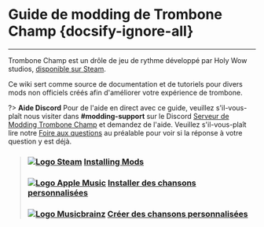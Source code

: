 # Guide de modding de Trombone Champ {docsify-ignore-all}
---
Trombone Champ est un drôle de jeu de rythme développé par Holy Wow studios, [disponible sur Steam](https://store.steampowered.com/app/1059990/Trombone_Champ/).

Ce wiki sert comme source de documentation et de tutoriels pour divers mods non officiels créés afin d'améliorer votre expérience de trombone.

?> **Aide Discord** Pour de l'aide en direct avec ce guide, veuillez s'il-vous-plaît nous visiter dans **#modding-support** sur le Discord [Serveur de Modding Trombone Champ](https://discord.gg/KVzKRsbetJ) et demandez de l'aide. Veuillez s'il-vous-plaît lire notre [Foire aux questions](faq) au préalable pour voir si la réponse à votre question y est déjà.

> ### [![Logo Steam](https://icongr.am/simple/steam.svg?color=A9A9A9&size=18.72)](pc-guide)&nbsp;[**Installing Mods**](installing-r2modman)
> 
> ### [![Logo Apple Music](https://icongr.am/simple/applemusic.svg?color=A9A9A9&size=18.72)](pc-guide)&nbsp;[**Installer des chansons personnalisées**](installing-songs)
> 
> ### [![Logo Musicbrainz](https://icongr.am/simple/musicbrainz.svg?color=A9A9A9&size=18.72)](pc-guide)&nbsp;[**Créer des chansons personnalisées**](creating-charts)
> 
><!-- > ### \[![Steam Logo\](https://icongr.am/simple/steam.svg?color=A9A9A9&size=18.72)](pc-guide)&nbsp;\[**Creating Mods**\](pc-guide) -->